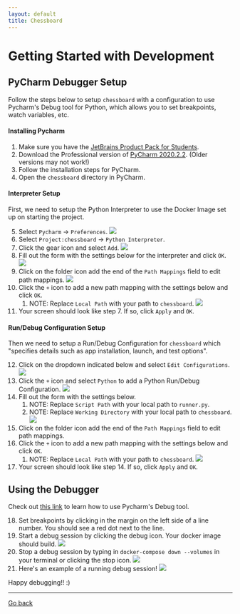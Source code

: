 ```yaml
---
layout: default
title: Chessboard
---
```

# Getting Started with Development

## PyCharm Debugger Setup
Follow the steps below to setup `chessboard` with a configuration to use Pycharm's Debug tool for Python, which allows you to set breakpoints, watch variables, etc.

#### Installing Pycharm

1. Make sure you have the [JetBrains Product Pack for Students](https://www.jetbrains.com/community/education/#students).
2. Download the Professional version of [PyCharm 2020.2.2](https://www.jetbrains.com/pycharm/download/#section=mac). (Older versions may not work!)
3. Follow the installation steps for PyCharm.
4. Open the `chessboard` directory in PyCharm.

#### Interpreter Setup

First, we need to setup the Python Interpreter to use the Docker Image set up on starting the project.

5. Select `Pycharm` &rarr; `Preferences`.
   ![](photos/pycharm_preferences.png)
6. Select `Project:chessboard` &rarr; `Python Interpreter`.
7. Click the gear icon and select `Add`.
   ![](photos/pycharm_interpreter.png)
8. Fill out the form with the settings below for the interpreter and click `OK`.
   ![](photos/pycharm_interpreter_add.png)
9. Click on the folder icon add the end of the `Path Mappings` field to edit path mappings.
   ![](photos/pycharm_interpreter_path_mapping.png)
10. Click the `+` icon to add a new path mapping with the settings below and click `OK`. 
    1. NOTE: Replace `Local Path` with your path to `chessboard`.
   ![](photos/pycharm_interpreter_edit_path_mapping.png)
11. Your screen should look like step 7. If so, click `Apply` and `OK`.

#### Run/Debug Configuration Setup

Then we need to setup a Run/Debug Configuration for `chessboard` which "specifies details such as app installation, launch, and test options".

12. Click on the dropdown indicated below and select `Edit Configurations`.
    ![](photos/pycharm_edit_configurations.png)
13. Click the `+` icon and select `Python` to add a Python Run/Debug Configuration.
    ![](photos/pycharm_add_new_configuration.png)
14. Fill out the form with the settings below.
    1.  NOTE: Replace `Script Path` with your local path to `runner.py`.
    2.  NOTE: Replace `Working Directory` with your local path to `chessboard`.
	![](photos/pycharm_configuration.png)
15.  Click on the folder icon add the end of the `Path Mappings` field to edit path mappings.
16. Click the `+` icon to add a new path mapping with the settings below and click `OK`. 
    1. NOTE: Replace `Local Path` with your path to `chessboard`. 
	![](photos/pycharm_configuration_path_mapping.png)
17. Your screen should look like step 14. If so, click `Apply` and `OK`.

## Using the Debugger
Check out [this link](https://www.jetbrains.com/help/pycharm/part-1-debugging-python-code.html#breakpoints) to learn how to use Pycharm's Debug tool.

18. Set breakpoints by clicking in the margin on the left side of a line number. You should see a red dot next to the line.
19. Start a debug session by clicking the debug icon. Your docker image should build.
    ![](photos/pycharm_debug.png)
20. Stop a debug session by typing in `docker-compose down --volumes` in your terminal or clicking the stop icon.
    ![](photos/pycharm_stop.png)
21. Here's an example of a running debug session!
    ![](photos/pycharm_set_breakpoint.png) 

Happy debugging!! :)
   
---
[Go back](/chessboard)
